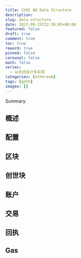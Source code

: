 ```yaml
---
title: Ch02 00 Data Structure
description:
slug: data-structure
date: 2023-09-15T22:39:05+08:00
featured: false
draft: true
comment: true
toc: true
reward: true
pinned: false
carousel: false
math: false
series:
  - 以太坊设计与实现
categories: [ethereum]
tags: [geth]
images: []
---
```


Summary.

<!--more-->

## 概述

## 配置

## 区块

## 创世块

## 账户

## 交易

## 回执

## Gas
